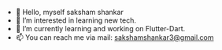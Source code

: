 - 👋 Hello, myself saksham shankar
- 👀 I’m interested in learning new tech.
- 🌱 I’m currently learning and working on Flutter-Dart.
- 📫 You can reach me via mail: sakshamshankar3@gmail.com 

<!---
sakshamshankar/sakshamshankar is a ✨ special ✨ repository because its `README.md` (this file) appears on your GitHub profile.
You can click the Preview link to take a look at your changes.
--->
